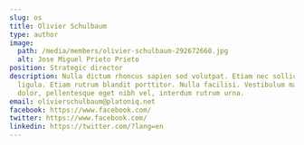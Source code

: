 ```yaml
---
slug: os
title: Olivier Schulbaum
type: author
image:
  path: /media/members/olivier-schulbaum-292672660.jpg
  alt: Jose Miguel Prieto Prieto
position: Strategic director
description: Nulla dictum rhoncus sapien sed volutpat. Etiam nec sollicitudin
  ligula. Etiam rutrum blandit porttitor. Nulla facilisi. Vestibulum mauris
  dolor, pellentesque eget nibh vel, interdum rutrum urna.
email: olivierschulbaum@platoniq.net
facebook: https://www.facebook.com/
twitter: https://www.facebook.com/
linkedin: https://twitter.com/?lang=en
---
```

